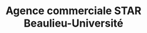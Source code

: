 ---
title: "Agence commerciale STAR Beaulieu-Université"
url: /rennes/agence-commerciale-star-beaulieu-universite/
shop: Tickets
---